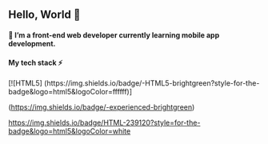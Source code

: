 <h2> Hello, World 👋 </h2>

<h4> 🌱 I’m a front-end web developer currently learning mobile app development. </h4>

<h4> My tech stack ⚡ </h4>
[![HTML5] (https://img.shields.io/badge/-HTML5-brightgreen?style-for-the-badge&logo=html5&logoColor=ffffff)]

(https://img.shields.io/badge/-experienced-brightgreen)

https://img.shields.io/badge/HTML-239120?style=for-the-badge&logo=html5&logoColor=white


<!--
**everywherejacobkim/everywherejacobkim** is a ✨ _special_ ✨ repository because its `README.md` (this file) appears on your GitHub profile.

Here are some ideas to get you started:

- 🔭 I’m currently working on ...
- 🌱 I’m currently learning ...
- 👯 I’m looking to collaborate on ...
- 🤔 I’m looking for help with ...
- 💬 Ask me about ...
- 📫 How to reach me: ...
- 😄 Pronouns: ...
- ⚡ Fun fact: ...
-->
